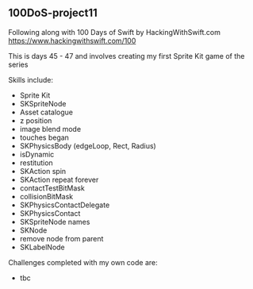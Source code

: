 ## 100DoS-project11
Following along with 100 Days of Swift by HackingWithSwift.com https://www.hackingwithswift.com/100

This is days 45 - 47 and involves creating my first Sprite Kit game of the series

Skills include:
- Sprite Kit
- SKSpriteNode
- Asset catalogue
- z position
- image blend mode
- touches began
- SKPhysicsBody (edgeLoop, Rect, Radius)
- isDynamic
- restitution
- SKAction spin
- SKAction repeat forever
- contactTestBitMask
- collisionBitMask
- SKPhysicsContactDelegate
- SKPhysicsContact
- SKSpriteNode names
- SKNode
- remove node from parent
- SKLabelNode

Challenges completed with my own code are:
- tbc
